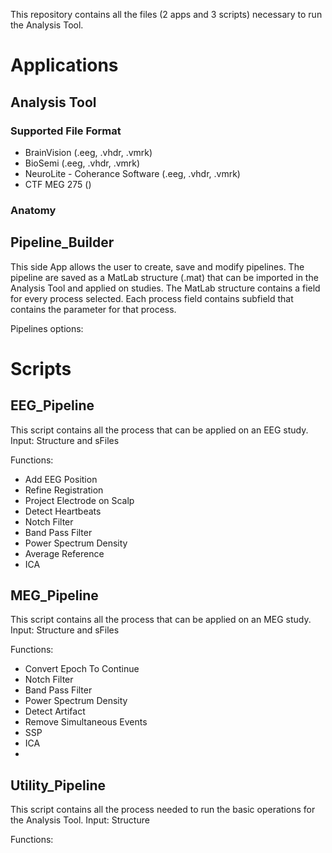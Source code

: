 This repository contains all the files (2 apps and 3 scripts) necessary to run the Analysis Tool.
# Applications
## Analysis Tool

### Supported File Format
- BrainVision (.eeg, .vhdr, .vmrk)
- BioSemi (.eeg, .vhdr, .vmrk)
- NeuroLite - Coherance Software (.eeg, .vhdr, .vmrk)
- CTF MEG 275 ()


### Anatomy


## Pipeline_Builder

This side App allows the user to create, save and modify pipelines. The pipeline are saved as a MatLab structure (.mat) that can be imported in the Analysis Tool and applied on studies. The MatLab structure contains a field for every process selected. Each process field contains subfield that contains the parameter for that process.

Pipelines options:


# Scripts
## EEG_Pipeline

This script contains all the process that can be applied on an EEG study.
Input: Structure and sFiles

Functions:
- Add EEG Position
- Refine Registration
- Project Electrode on Scalp
- Detect Heartbeats
- Notch Filter
- Band Pass Filter
- Power Spectrum Density
- Average Reference
- ICA
## MEG_Pipeline

This script contains all the process that can be applied on an MEG study.
Input: Structure and sFiles

Functions:

- Convert Epoch To Continue
- Notch Filter
- Band Pass Filter
- Power Spectrum Density
- Detect Artifact
- Remove Simultaneous Events
- SSP
- ICA
- 
## Utility_Pipeline

This script contains all the process needed to run the basic operations for the Analysis Tool.
Input: Structure

Functions:
